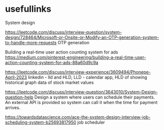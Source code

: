 # usefullinks

System design

https://leetcode.com/discuss/interview-question/system-design/728464/Microsoft-or-Onsite-or-Modify-an-OTP-generation-system-to-handle-more-requests
OTP generation

Building a real-time user action counting system for ads
https://medium.com/pinterest-engineering/building-a-real-time-user-action-counting-system-for-ads-88a60d9c9a

https://leetcode.com/discuss/interview-experience/3609494/Phonepe-April-2023
linkedin - lld and HLD, LLD - calendar app, HLD of showing historical graph data of stock market values

https://leetcode.com/discuss/interview-question/3643010/System-Design-question-help
Design a system where users can schedule their payments. An external API is provided so system can call it when the time for payment arrives.

https://towardsdatascience.com/ace-the-system-design-interview-job-scheduling-system-b25693817950
job scheduler
